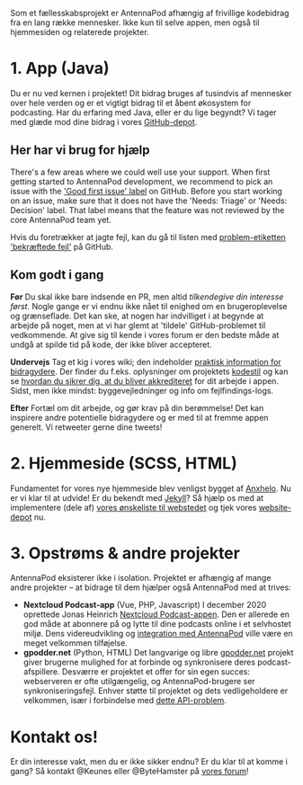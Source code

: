 Som et fællesskabsprojekt er AntennaPod afhængig af frivillige kodebidrag fra en lang række mennesker. Ikke kun til selve appen, men også til hjemmesiden og relaterede projekter.

# 1. App (Java)

Du er nu ved kernen i projektet! Dit bidrag bruges af tusindvis af mennesker over hele verden og er et vigtigt bidrag til et åbent økosystem for podcasting. Har du erfaring med Java, eller er du lige begyndt? Vi tager med glæde mod dine bidrag i vores [GitHub-depot](https://github.com/AntennaPod/AntennaPod).

## Her har vi brug for hjælp

There's a few areas where we could well use your support. When first getting started to AntennaPod development, we recommend to pick an issue with the ['Good first issue' label](https://github.com/AntennaPod/AntennaPod/labels/Good%20first%20issue) on GitHub. Before you start working on an issue, make sure that it does not have the 'Needs: Triage' or 'Needs: Decision' label. That label means that the feature was not reviewed by the core AntennaPod team yet.

Hvis du foretrækker at jagte fejl, kan du gå til listen med [problem-etiketten 'bekræftede fejl'](https://github.com/AntennaPod/AntennaPod/labels/Type%3A%20Confirmed%20bug) på GitHub.

## Kom godt i gang

**Før** Du skal ikke bare indsende en PR, men altid *tilkendegive din interesse først*. Nogle gange er vi endnu ikke nået til enighed om en brugeroplevelse og grænseflade. Det kan ske, at nogen har indvilliget i at begynde at arbejde på noget, men at vi har glemt at 'tildele' GitHub-problemet til vedkommende. At give sig til kende i vores forum er den bedste måde at undgå at spilde tid på kode, der ikke bliver accepteret.

**Undervejs** Tag et kig i vores wiki; den indeholder [praktisk information for bidragydere](https://github.com/AntennaPod/AntennaPod/wiki). Der finder du f.eks. oplysninger om projektets [kodestil](https://github.com/AntennaPod/AntennaPod/wiki/Code-style) og kan se [hvordan du sikrer dig, at du bliver akkrediteret](https://github.com/AntennaPod/AntennaPod/wiki/Getting-accredited-on-the-Contributors-page) for dit arbejde i appen. Sidst, men ikke mindst: byggevejledninger og info om fejlfindings-logs.

**Efter** Fortæl om dit arbejde, og gør krav på din berømmelse! Det kan inspirere andre potentielle bidragydere og er med til at fremme appen generelt. Vi retweeter gerne dine tweets!

# 2. Hjemmeside (SCSS, HTML)

Fundamentet for vores nye hjemmeside blev venligst bygget af [Anxhelo](https://lushka.al). Nu er vi klar til at udvide! Er du bekendt med [Jekyll](https://jekyllrb.com/)? Så hjælp os med at implementere (dele af) [vores ønskeliste til webstedet](https://forum.antennapod.org/t/sitemap-for-the-new-website/240) og tjek vores [website-depot](https://github.com/AntennaPod/antennapod.github.io) nu.

# 3. Opstrøms & andre projekter

AntennaPod eksisterer ikke i isolation. Projektet er afhængig af mange andre projekter – at bidrage til dem hjælper også AntennaPod med at trives:

* **Nextcloud Podcast-app** (Vue, PHP, Javascript) I december 2020 oprettede Jonas Heinrich [Nextcloud Podcast-appen](https://apps.nextcloud.com/apps/podcast). Den er allerede en god måde at abonnere på og lytte til dine podcasts online i et selvhostet miljø. Dens videreudvikling og [integration med AntennaPod](https://git.project-insanity.org/onny/nextcloud-app-podcast/-/issues/103) ville være en meget velkommen tilføjelse.
* **gpodder.net** (Python, HTML) Det langvarige og libre [gpodder.net](https://gpodder.net/) projekt giver brugerne mulighed for at forbinde og synkronisere deres podcast-afspillere. Desværre er projektet et offer for sin egen succes: webserveren er ofte utilgængelig, og AntennaPod-brugere ser synkroniseringsfejl. Enhver støtte til projektet og dets vedligeholdere er velkommen, især i forbindelse med [dette API-problem](https://github.com/gpodder/mygpo/issues/128).

# Kontakt os!

Er din interesse vakt, men du er ikke sikker endnu? Er du klar til at komme i gang? Så kontakt @Keunes eller @ByteHamster på [vores forum](https://forum.antennapod.org)!
